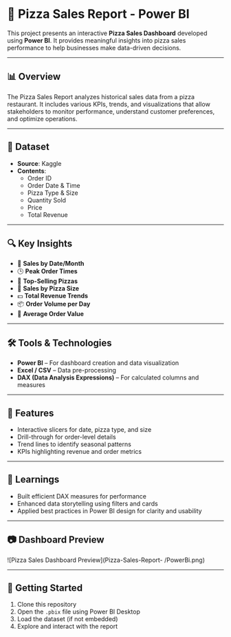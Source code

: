 
# 🍕 Pizza Sales Report - Power BI

This project presents an interactive **Pizza Sales Dashboard** developed using **Power BI**. It provides meaningful insights into pizza sales performance to help businesses make data-driven decisions.

---

## 📊 Overview

The Pizza Sales Report analyzes historical sales data from a pizza restaurant. It includes various KPIs, trends, and visualizations that allow stakeholders to monitor performance, understand customer preferences, and optimize operations.

---

## 📁 Dataset

- **Source**:  Kaggle
- **Contents**:
  - Order ID
  - Order Date & Time
  - Pizza Type & Size
  - Quantity Sold
  - Price
  - Total Revenue

---

## 🔍 Key Insights

- 📅 **Sales by Date/Month**  
- 🕒 **Peak Order Times**  
- 🍕 **Top-Selling Pizzas**  
- 📏 **Sales by Pizza Size**  
- 💵 **Total Revenue Trends**  
- 📦 **Order Volume per Day**  
- 🧾 **Average Order Value**

---

## 🛠 Tools & Technologies

- **Power BI** – For dashboard creation and data visualization  
- **Excel / CSV** – Data pre-processing  
- **DAX (Data Analysis Expressions)** – For calculated columns and measures

---

## 📌 Features

- Interactive slicers for date, pizza type, and size  
- Drill-through for order-level details  
- Trend lines to identify seasonal patterns  
- KPIs highlighting revenue and order metrics

---

## 🧠 Learnings

- Built efficient DAX measures for performance  
- Enhanced data storytelling using filters and cards  
- Applied best practices in Power BI design for clarity and usability

---

## 📷 Dashboard Preview

![Pizza Sales Dashboard Preview](Pizza-Sales-Report-
/PowerBi.png)


---

## 🚀 Getting Started

1. Clone this repository  
2. Open the `.pbix` file using Power BI Desktop  
3. Load the dataset (if not embedded)  
4. Explore and interact with the report

